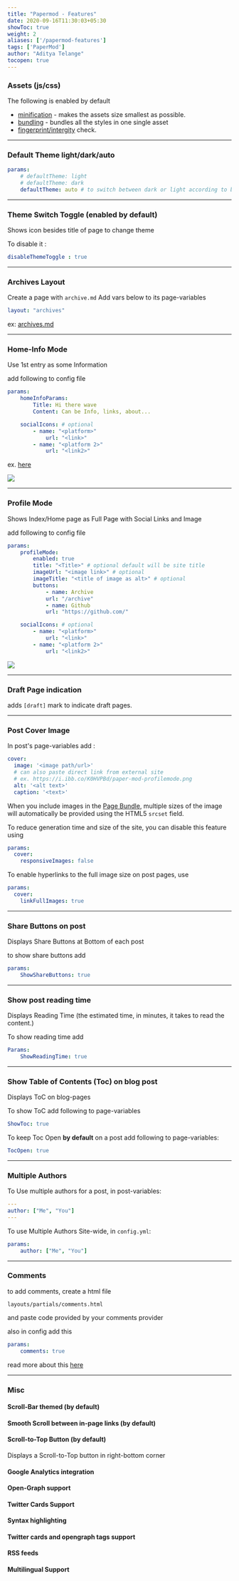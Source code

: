 ```yaml
---
title: "Papermod - Features"
date: 2020-09-16T11:30:03+05:30
showToc: true
weight: 2
aliases: ['/papermod-features']
tags: ['PaperMod']
author: "Aditya Telange"
tocopen: true
---
```


### Assets (js/css)
The following is enabled by default
- [minification](https://gohugo.io/hugo-pipes/minification/) - makes the assets size smallest as possible.
- [bundling](https://gohugo.io/hugo-pipes/bundling/) - bundles all the styles in one single asset
- [fingerprint/intergity](https://gohugo.io/hugo-pipes/fingerprint/) check.

---

### Default Theme light/dark/auto

```yml
params:
    # defaultTheme: light
    # defaultTheme: dark
    defaultTheme: auto # to switch between dark or light according to browser theme
```
</details>

---

### Theme Switch Toggle (enabled by default)

Shows icon besides title of page to change theme

To disable it :

```yml
disableThemeToggle : true
```

---

### Archives Layout

Create a page with `archive.md`
Add vars below to its page-variables

```yml
layout: "archives"
```
ex: [archives.md](https://raw.githubusercontent.com/adityatelange/hugo-PaperMod/exampleSite/content/archives.md)

---

### Home-Info Mode

Use 1st entry as some Information

add following to config file
```yml
params:
    homeInfoParams:
        Title: Hi there wave
        Content: Can be Info, links, about...

    socialIcons: # optional
        - name: "<platform>"
            url: "<link>"
        - name: "<platform 2>"
            url: "<link2>"
```

ex. [here](https://github.com/adityatelange/hugo-PaperMod/blob/exampleSite/config.toml#L14)

![](https://i.ibb.co/zsq6fLr/papermod-homeinfo.png)

---

### Profile Mode

Shows Index/Home page as Full Page with Social Links and Image

add following to config file

```yml
params:
    profileMode:
        enabled: true
        title: "<Title>" # optional default will be site title
        imageUrl: "<image link>" # optional
        imageTitle: "<title of image as alt>" # optional
        buttons:
            - name: Archive
            url: "/archive"
            - name: Github
            url: "https://github.com/"

    socialIcons: # optional
        - name: "<platform>"
            url: "<link>"
        - name: "<platform 2>"
            url: "<link2>"
```

![](https://i.ibb.co/K0HVPBd/paper-mod-profilemode.png)

---

### Draft Page indication

adds `[draft]` mark to indicate draft pages.

---

### Post Cover Image

In post's page-variables add :

```yml
cover:
  image: '<image path/url>'
  # can also paste direct link from external site
  # ex. https://i.ibb.co/K0HVPBd/paper-mod-profilemode.png
  alt: '<alt text>'
  caption: '<text>'
```

When you include images in the [Page Bundle](https://gohugo.io/content-management/page-bundles/), multiple sizes of the image will automatically be provided using the HTML5 `srcset` field.

To reduce generation time and size of the site, you can disable this feature using
```yml
params:
  cover:
    responsiveImages: false
```

To enable hyperlinks to the full image size on post pages, use
```yml
params:
  cover:
    linkFullImages: true
```

---

### Share Buttons on post

Displays Share Buttons at Bottom of each post

to show share buttons add
```yml
params:
    ShowShareButtons: true
```

---

### Show post reading time

Displays Reading Time (the estimated time, in minutes, it takes to read the content.)

To show reading time add
```yml
Params:
    ShowReadingTime: true
```

---

### Show Table of Contents (Toc) on blog post

Displays ToC on blog-pages

To show ToC add following to page-variables
```yml
ShowToc: true
```

To keep Toc Open **by default** on a post add following to page-variables:
```yml
TocOpen: true
```

---

### Multiple Authors

To Use multiple authors for a post, in post-variables:

```yml
---
author: ["Me", "You"]
---
```

To use Multiple Authors Site-wide, in `config.yml`:


```yml
params:
    author: ["Me", "You"]
```

---

### Comments

to add comments, create a html file

`layouts/partials/comments.html`

and paste code provided by your comments provider

also in config add this

```yml
params:
    comments: true
```

read more about this [here](https://gohugo.io/content-management/comments/)

---

### Misc

#### Scroll-Bar themed (by default)

#### Smooth Scroll between in-page links (by default)

#### Scroll-to-Top Button (by default)

Displays a Scroll-to-Top button in right-bottom corner

#### Google Analytics integration

#### Open-Graph support

#### Twitter Cards Support

#### Syntax highlighting

#### Twitter cards and opengraph tags support

#### RSS feeds

#### Multilingual Support
